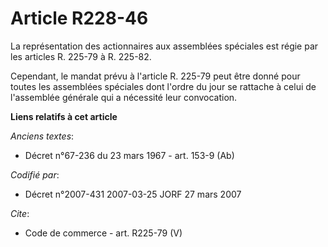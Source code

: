 # Article R228-46

La représentation des actionnaires aux assemblées spéciales est régie par les articles R. 225-79 à R. 225-82. 

Cependant, le mandat prévu à l'article R. 225-79 peut être donné pour toutes les assemblées spéciales dont l'ordre du jour se
rattache à celui de l'assemblée générale qui a nécessité leur convocation.

**Liens relatifs à cet article**

_Anciens textes_:

  - Décret n°67-236 du 23 mars 1967 - art. 153-9 (Ab)

_Codifié par_:

  - Décret n°2007-431 2007-03-25 JORF 27 mars 2007

_Cite_:

  - Code de commerce - art. R225-79 (V)
